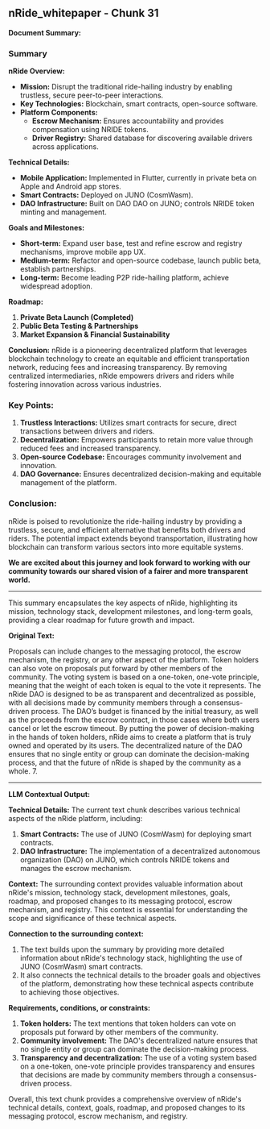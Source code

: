 ## nRide_whitepaper - Chunk 31

**Document Summary:**

### Summary

**nRide Overview:**
- **Mission:** Disrupt the traditional ride-hailing industry by enabling trustless, secure peer-to-peer interactions.
- **Key Technologies:** Blockchain, smart contracts, open-source software.
- **Platform Components:**
  - **Escrow Mechanism:** Ensures accountability and provides compensation using NRIDE tokens.
  - **Driver Registry:** Shared database for discovering available drivers across applications.

**Technical Details:**
- **Mobile Application:** Implemented in Flutter, currently in private beta on Apple and Android app stores.
- **Smart Contracts:** Deployed on JUNO (CosmWasm).
- **DAO Infrastructure:** Built on DAO DAO on JUNO; controls NRIDE token minting and management.

**Goals and Milestones:**
- **Short-term:** Expand user base, test and refine escrow and registry mechanisms, improve mobile app UX.
- **Medium-term:** Refactor and open-source codebase, launch public beta, establish partnerships.
- **Long-term:** Become leading P2P ride-hailing platform, achieve widespread adoption.

**Roadmap:**
1. **Private Beta Launch (Completed)**
2. **Public Beta Testing & Partnerships**
3. **Market Expansion & Financial Sustainability**

**Conclusion:**
nRide is a pioneering decentralized platform that leverages blockchain technology to create an equitable and efficient transportation network, reducing fees and increasing transparency. By removing centralized intermediaries, nRide empowers drivers and riders while fostering innovation across various industries.

### Key Points:
1. **Trustless Interactions:** Utilizes smart contracts for secure, direct transactions between drivers and riders.
2. **Decentralization:** Empowers participants to retain more value through reduced fees and increased transparency.
3. **Open-source Codebase:** Encourages community involvement and innovation.
4. **DAO Governance:** Ensures decentralized decision-making and equitable management of the platform.

### Conclusion:
nRide is poised to revolutionize the ride-hailing industry by providing a trustless, secure, and efficient alternative that benefits both drivers and riders. The potential impact extends beyond transportation, illustrating how blockchain can transform various sectors into more equitable systems. 

**We are excited about this journey and look forward to working with our community towards our shared vision of a fairer and more transparent world.**

---

This summary encapsulates the key aspects of nRide, highlighting its mission, technology stack, development milestones, and long-term goals, providing a clear roadmap for future growth and impact.

**Original Text:**

Proposals can include changes to the messaging protocol, the escrow mechanism, the registry,
or any other aspect of the platform. Token holders can also vote on proposals put forward by other members
of the community. The voting system is based on a one-token, one-vote principle, meaning that the weight
of each token is equal to the vote it represents. The nRide DAO is designed to be as transparent and decentralized as possible, with all decisions made by
community members through a consensus-driven process. The DAO’s budget is financed by the initial treasury, as well as the proceeds from the escrow contract, in those cases where both users cancel or let the escrow timeout. By putting the power of decision-making in the hands of token holders, nRide aims to create a platform that
is truly owned and operated by its users. The decentralized nature of the DAO ensures that no single entity
or group can dominate the decision-making process, and that the future of nRide is shaped by the community as a whole. 7.

---

**LLM Contextual Output:**

**Technical Details:**
The current text chunk describes various technical aspects of the nRide platform, including:

1. **Smart Contracts:** The use of JUNO (CosmWasm) for deploying smart contracts.
2. **DAO Infrastructure:** The implementation of a decentralized autonomous organization (DAO) on JUNO, which controls NRIDE tokens and manages the escrow mechanism.

**Context:**
The surrounding context provides valuable information about nRide's mission, technology stack, development milestones, goals, roadmap, and proposed changes to its messaging protocol, escrow mechanism, and registry. This context is essential for understanding the scope and significance of these technical aspects.

**Connection to the surrounding context:**

1. The text builds upon the summary by providing more detailed information about nRide's technology stack, highlighting the use of JUNO (CosmWasm) smart contracts.
2. It also connects the technical details to the broader goals and objectives of the platform, demonstrating how these technical aspects contribute to achieving those objectives.

**Requirements, conditions, or constraints:**

1. **Token holders:** The text mentions that token holders can vote on proposals put forward by other members of the community.
2. **Community involvement:** The DAO's decentralized nature ensures that no single entity or group can dominate the decision-making process.
3. **Transparency and decentralization:** The use of a voting system based on a one-token, one-vote principle provides transparency and ensures that decisions are made by community members through a consensus-driven process.

Overall, this text chunk provides a comprehensive overview of nRide's technical details, context, goals, roadmap, and proposed changes to its messaging protocol, escrow mechanism, and registry.

